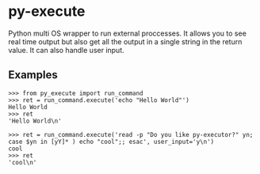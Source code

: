 py-execute
==========

Python multi OS wrapper to run external proccesses. It allows you to see real time output but also get all the output in a single string in the return value.
It can also handle user input.

Examples
--------

    >>> from py_execute import run_command
    >>> ret = run_command.execute('echo "Hello World"')
    Hello World
    >>> ret
    'Hello World\n'

    >>> ret = run_command.execute('read -p "Do you like py-executor?" yn; case $yn in [yY]* ) echo "cool";; esac', user_input='y\n')
    cool
    >>> ret
    'cool\n'